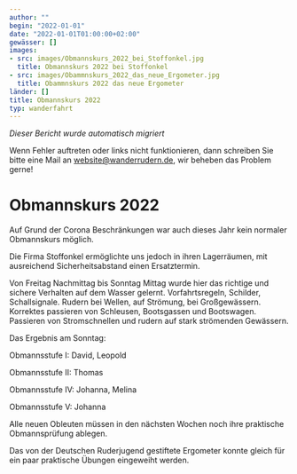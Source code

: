 ```yaml
---
author: ""
begin: "2022-01-01"
date: "2022-01-01T01:00:00+02:00"
gewässer: []
images:
- src: images/Obmannskurs_2022_bei_Stoffonkel.jpg
  title: Obmannskurs 2022 bei Stoffonkel
- src: images/Obammnskurs_2022_das_neue_Ergometer.jpg
  title: Obammnskurs 2022 das neue Ergometer
länder: []
title: Obmannskurs 2022
typ: wanderfahrt
---
```



*Dieser Bericht wurde automatisch migriert*

Wenn Fehler auftreten oder links nicht funktionieren, dann schreiben Sie bitte eine Mail an website@wanderrudern.de, wir beheben das Problem gerne!



# Obmannskurs 2022


Auf Grund der Corona Beschränkungen war auch dieses Jahr kein normaler Obmannskurs möglich.

Die Firma Stoffonkel ermöglichte uns jedoch in ihren Lagerräumen, mit ausreichend Sicherheitsabstand einen Ersatztermin.

Von Freitag Nachmittag bis Sonntag Mittag wurde hier das richtige und sichere Verhalten auf dem Wasser gelernt. Vorfahrtsregeln, Schilder, Schallsignale. Rudern bei Wellen, auf Strömung, bei Großgewässern. Korrektes passieren von Schleusen, Bootsgassen und Bootswagen. Passieren von Stromschnellen und rudern auf stark strömenden Gewässern.

Das Ergebnis am Sonntag:

Obmannsstufe I: David, Leopold

Obmannsstufe II: Thomas

Obmannsstufe IV: Johanna, Melina

Obmannsstufe V: Johanna

Alle neuen Obleuten müssen in den nächsten Wochen noch ihre praktische Obmannsprüfung ablegen.

Das von der Deutschen Ruderjugend gestiftete Ergometer konnte gleich für ein paar praktische Übungen eingeweiht werden.
